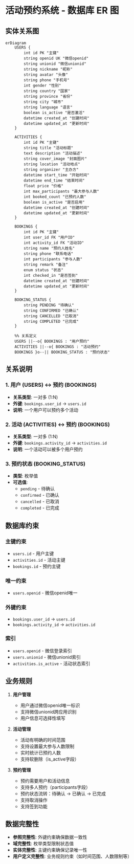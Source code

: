 # 活动预约系统 - 数据库 ER 图

## 实体关系图

```mermaid
erDiagram
    USERS {
        int id PK "主键"
        string openid UK "微信openid"
        string unionid "微信unionid"
        string nickname "昵称"
        string avatar "头像"
        string phone "手机号"
        int gender "性别"
        string country "国家"
        string province "省份"
        string city "城市"
        string language "语言"
        boolean is_active "是否激活"
        datetime created_at "创建时间"
        datetime updated_at "更新时间"
    }

    ACTIVITIES {
        int id PK "主键"
        string title "活动标题"
        text description "活动描述"
        string cover_image "封面图片"
        string location "活动地点"
        string organizer "主办方"
        datetime start_time "开始时间"
        datetime end_time "结束时间"
        float price "价格"
        int max_participants "最大参与人数"
        int booked_count "已预约人数"
        boolean is_active "是否启用"
        datetime created_at "创建时间"
        datetime updated_at "更新时间"
    }

    BOOKINGS {
        int id PK "主键"
        int user_id FK "用户ID"
        int activity_id FK "活动ID"
        string name "预约人姓名"
        string phone "联系电话"
        int participants "参与人数"
        string remark "备注"
        enum status "状态"
        int checked_in "是否签到"
        datetime created_at "创建时间"
        datetime updated_at "更新时间"
    }

    BOOKING_STATUS {
        string PENDING "待确认"
        string CONFIRMED "已确认"
        string CANCELLED "已取消"
        string COMPLETED "已完成"
    }

    %% 关系定义
    USERS ||--o{ BOOKINGS : "用户预约"
    ACTIVITIES ||--o{ BOOKINGS : "活动预约"
    BOOKINGS }o--|| BOOKING_STATUS : "预约状态"
```

## 关系说明

### 1. 用户 (USERS) ↔ 预约 (BOOKINGS)
- **关系类型**: 一对多 (1:N)
- **外键**: `bookings.user_id` → `users.id`
- **说明**: 一个用户可以预约多个活动

### 2. 活动 (ACTIVITIES) ↔ 预约 (BOOKINGS)
- **关系类型**: 一对多 (1:N)
- **外键**: `bookings.activity_id` → `activities.id`
- **说明**: 一个活动可以被多个用户预约

### 3. 预约状态 (BOOKING_STATUS)
- **类型**: 枚举值
- **可选值**: 
  - `pending` - 待确认
  - `confirmed` - 已确认
  - `cancelled` - 已取消
  - `completed` - 已完成

## 数据库约束

### 主键约束
- `users.id` - 用户主键
- `activities.id` - 活动主键
- `bookings.id` - 预约主键

### 唯一约束
- `users.openid` - 微信openid唯一

### 外键约束
- `bookings.user_id` → `users.id`
- `bookings.activity_id` → `activities.id`

### 索引
- `users.openid` - 微信登录索引
- `users.unionid` - 微信unionid索引
- `activities.is_active` - 活动状态索引

## 业务规则

1. **用户管理**
   - 用户通过微信openid唯一标识
   - 支持微信unionid跨应用识别
   - 用户信息可选择性填写

2. **活动管理**
   - 活动有明确的时间范围
   - 支持设置最大参与人数限制
   - 实时统计已预约人数
   - 支持软删除（is_active字段）

3. **预约管理**
   - 预约需要用户和活动信息
   - 支持多人预约（participants字段）
   - 预约状态流转：待确认 → 已确认 → 已完成
   - 支持取消操作
   - 支持签到功能

## 数据完整性

- **参照完整性**: 外键约束确保数据一致性
- **域完整性**: 枚举类型限制状态值
- **实体完整性**: 主键约束确保记录唯一性
- **用户定义完整性**: 业务规则约束（如时间范围、人数限制等）
